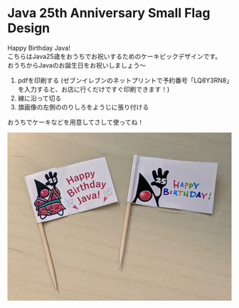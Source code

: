 # Java 25th Anniversary Small Flag Design

Happy Birthday Java!   
こちらはJava25歳をおうちでお祝いするためのケーキピックデザインです。    
おうちからJavaのお誕生日をお祝いしましょう～

1. pdfを印刷する (ゼブンイレブンのネットプリントで予約番号「LQ8Y3RN8」を入力すると、お店に行くだけですぐ印刷できます！)
1. 線に沿って切る
1. 旗画像の左側ののりしろをようじに張り付ける

おうちでケーキなどを用意してさして使ってね！    

![small-flag-image](https://github.com/jjug-ccc/community/blob/master/design/java25th/img/flag-image.jpg)
